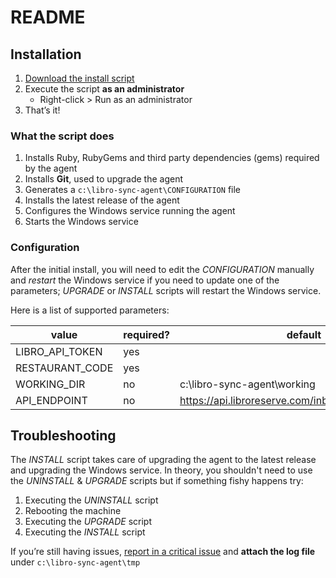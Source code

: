# README

## Installation

1. [Download the install script](https://bitbucket.org/jimdurand/libro-sync-agent/downloads/install.bat)
2. Execute the script **as an administrator**
    * Right-click > Run as an administrator
3. That’s it!

### What the script does

1. Installs Ruby, RubyGems and third party dependencies (gems) required by the agent
2. Installs **Git**, used to upgrade the agent
3. Generates a `c:\libro-sync-agent\CONFIGURATION` file
4. Installs the latest release of the agent
5. Configures the Windows service running the agent
6. Starts the Windows service

### Configuration

After the initial install, you will need to edit the *CONFIGURATION* manually and *restart* the Windows service if you need to update one of the parameters; *UPGRADE* or *INSTALL* scripts will restart the Windows service.

Here is a list of supported parameters:

value             | required? | default                                              |
------------------|-----------|------------------------------------------------------|
LIBRO_API_TOKEN   | yes       |                                                      |
RESTAURANT_CODE   | yes       |                                                      |
WORKING_DIR       | no        | c:\libro-sync-agent\working                          |
API_ENDPOINT      | no        | https://api.libroreserve.com/inbound/maitre_d/status |

## Troubleshooting

The *INSTALL* script takes care of upgrading the agent to the latest release and upgrading the Windows service.
In theory, you shouldn't need to use the *UNINSTALL* & *UPGRADE* scripts but if something fishy happens try:

1. Executing the *UNINSTALL* script
2. Rebooting the machine
3. Executing the *UPGRADE* script
4. Executing the *INSTALL* script

If you’re still having issues, [report in a critical issue](https://bitbucket.org/jimdurand/libro-sync-agent/issues/new) and **attach the log file** under `c:\libro-sync-agent\tmp`
